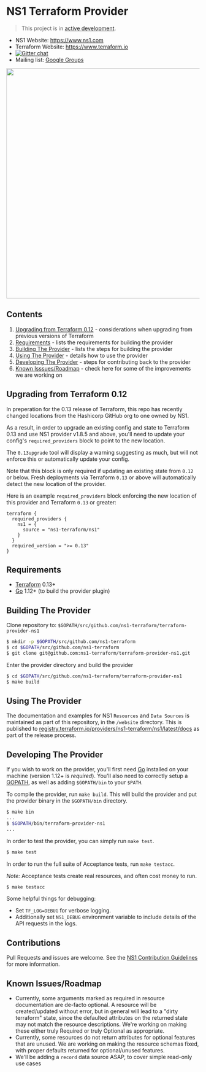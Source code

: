 NS1 Terraform Provider
==================

> This project is in [active development](https://github.com/ns1/community/blob/master/project_status/ACTIVE_DEVELOPMENT.md).

- NS1 Website: https://www.ns1.com
- Terraform Website: https://www.terraform.io
- [![Gitter chat](https://badges.gitter.im/hashicorp-terraform/Lobby.png)](https://gitter.im/hashicorp-terraform/Lobby)
- Mailing list: [Google Groups](http://groups.google.com/group/terraform-tool)

<img src="https://cdn.rawgit.com/hashicorp/terraform-website/master/content/source/assets/images/logo-hashicorp.svg" width="600px">

Contents
------
1. [Upgrading from Terraform 0.12](#upgrading-from-terraform-012) - considerations when upgrading from previous versions of Terraform
2. [Requirements](#requirements) - lists the requirements for building the provider
3. [Building The Provider](#building-the-provider) - lists the steps for building the provider
4. [Using The Provider](#using-the-provider) - details how to use the provider
5. [Developing The Provider](#developing-the-provider) - steps for contributing back to the provider
6. [Known Isssues/Roadmap](#known-issuesroadmap) - check here for some of the improvements we are working on

Upgrading from Terraform 0.12
-----------------------------
In preperation for the 0.13 release of Terraform, this repo has recently changed locations from the Hashicorp GitHub org to one owned by NS1.

As a result, in order to upgrade an existing config and state to Terraform 0.13 and use NS1 provider v1.8.5 and above, you'll need to
update your config's `required_providers` block to point to the new location. 

The `0.13upgrade` tool will display a warning suggesting as much, but will not enforce this or automatically update your config.

Note that this block is only required if updating an existing state from `0.12` or below.  Fresh deployments via Terraform `0.13` or above will automatically detect the new location of the provider.

Here is an example `required_providers` block enforcing the new location of this provider and Terraform `0.13` or greater:
```
terraform {
  required_providers {
    ns1 = {
      source = "ns1-terraform/ns1"
    }
  }
  required_version = ">= 0.13"
}
```

Requirements
------------

-	[Terraform](https://www.terraform.io/downloads.html) 0.13+
-	[Go](https://golang.org/doc/install) 1.12+ (to build the provider plugin)

Building The Provider
---------------------

Clone repository to: `$GOPATH/src/github.com/ns1-terraform/terraform-provider-ns1`

```sh
$ mkdir -p $GOPATH/src/github.com/ns1-terraform
$ cd $GOPATH/src/github.com/ns1-terraform
$ git clone git@github.com:ns1-terraform/terraform-provider-ns1.git
```

Enter the provider directory and build the provider

```sh
$ cd $GOPATH/src/github.com/ns1-terraform/terraform-provider-ns1
$ make build
```

Using The Provider
----------------------

The documentation and examples for NS1 `Resources` and `Data Sources` is
maintained as part of this repository, in the `/website` directory. This is
published to
[registry.terraform.io/providers/ns1-terraform/ns1/latest/docs](https://registry.terraform.io/providers/ns1-terraform/ns1/latest/docs)
as part of the release process.


Developing The Provider
---------------------------

If you wish to work on the provider, you'll first need [Go](http://www.golang.org) installed on your machine 
(version 1.12+ is *required*). You'll also need to correctly setup a [GOPATH](http://golang.org/doc/code.html#GOPATH),
as well as adding `$GOPATH/bin` to your `$PATH`.

To compile the provider, run `make build`. This will build the provider and put the provider binary in 
the `$GOPATH/bin` directory.

```sh
$ make bin
...
$ $GOPATH/bin/terraform-provider-ns1
...
```

In order to test the provider, you can simply run `make test`.

```sh
$ make test
```

In order to run the full suite of Acceptance tests, run `make testacc`.

*Note:* Acceptance tests create real resources, and often cost money to run.

```sh
$ make testacc
```

Some helpful things for debugging:

* Set `TF_LOG=DEBUG` for verbose logging.
* Additionally set `NS1_DEBUG` environment variable to include details of the
  API requests in the logs.

Contributions
---

Pull Requests and issues are welcome. See the [NS1 Contribution Guidelines](https://github.com/ns1/community) for more information.

Known Issues/Roadmap
--------------------

* Currently, some arguments marked as required in resource documentation are
  de-facto optional. A resource will be created/updated without error, but
  in general will lead to a "dirty terraform" state, since the defaulted
  attributes on the returned state may not match the resource descriptions.
  We're working on making these either truly Required or truly Optional as
  appropriate.
* Currently, some resources do not return attributes for optional features that
  are unused. We are working on making the resource schemas fixed, with proper
  defaults returned for optional/unused features.
* We'll be adding a `record` data source ASAP, to cover simple read-only use
  cases


